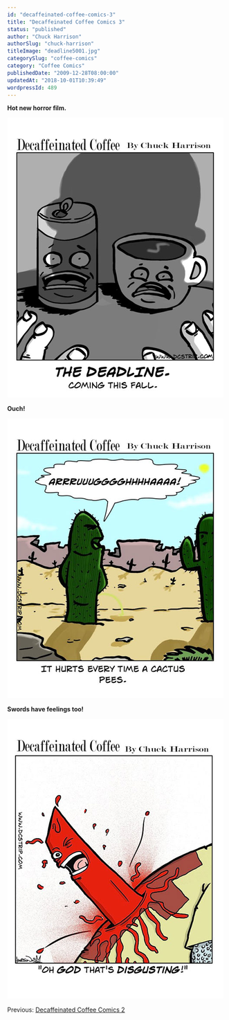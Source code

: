 ```yaml
---
id: "decaffeinated-coffee-comics-3"
title: "Decaffeinated Coffee Comics 3"
status: "published"
author: "Chuck Harrison"
authorSlug: "chuck-harrison"
titleImage: "deadline5001.jpg"
categorySlug: "coffee-comics"
category: "Coffee Comics"
publishedDate: "2009-12-28T08:00:00"
updatedAt: "2018-10-01T10:39:49"
wordpressId: 489
---
```


**Hot new horror film.**

![deadline](deadline5001.jpg)

**Ouch!**

![cactus pee](cactus-pee500.jpg)

**Swords have feelings too!**

![sword feeling](yuk-sword500.jpg)

Previous: [Decaffeinated Coffee Comics 2](/decaffeinated-coffee-comics-2/)
